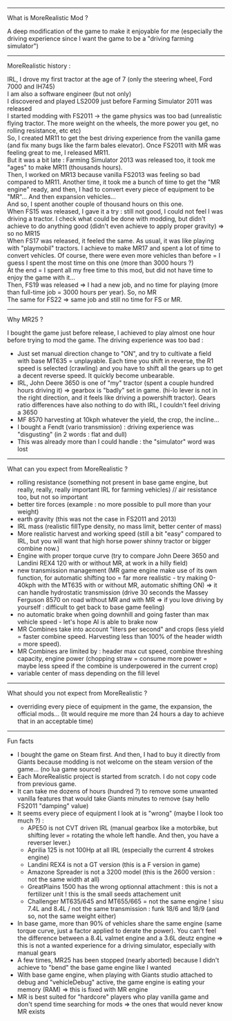 ---------------------------------------------
What is MoreRealistic Mod ?

A deep modification of the game to make it enjoyable for me (especially the driving experience since I want the game to be a "driving farming simulator") 

---------------------------------------------
MoreRealistic history :

IRL, I drove my first tractor at the age of 7 (only the steering wheel, Ford 7000 and IH745)  
I am also a software engineer (but not only)  
I discovered and played LS2009 just before Farming Simulator 2011 was released  
I started modding with FS2011 -> the game physics was too bad (unrealistic flying tractor. The more weight on the wheels, the more power you get, no rolling resistance, etc etc)  
So, I created MR11 to get the best driving experience from the vanilla game (and fix many bugs like the farm bales elevator). Once FS2011 with MR was feeling great to me, I released MR11.  
But it was a bit late : Farming Simulator 2013 was released too, it took me "ages" to make MR11 (thousands hours).  
Then, I worked on MR13 because vanilla FS2013 was feeling so bad compared to MR11. Another time, it took me a bunch of time to get the "MR engine" ready, and then, I had to convert every piece of equipment to be "MR"... And then expansion vehicles...  
And so, I spent another couple of thousand hours on this one.  
When FS15 was released, I gave it a try : still not good, I could not feel I was driving a tractor. I check what could be done with modding, but didn't achieve to do anything good (didn't even achieve to apply proper gravity) => so no MR15  
When FS17 was released, it feeled the same. As usual, it was like playing with "playmobil" tractors. I achieve to make MR17 and spent a lot of time to convert vehicles. Of course, there were even more vehicles than before = I guess I spent the most time on this one (more than 3000 hours ?)  
At the end = I spent all my free time to this mod, but did not have time to enjoy the game with it...  
Then, FS19 was released => I had a new job, and no time for playing (more than full-time job = 3000 hours per year). So, no MR  
The same for FS22 => same job and still no time for FS or MR.  

---------------------------------------------
Why MR25 ?

I bought the game just before release, I achieved to play almost one hour before trying to mod the game.
The driving experience was too bad :
* Just set manual direction change to "ON", and try to cultivate a field with base MT635 = unplayable. Each time you shift in reverse, the R1 speed is selected (crawling) and you have to shift all the gears up to get a decent reverse speed. It quickly become unbearable.
* IRL, John Deere 3650 is one of "my" tractor (spent a couple hundred hours driving it) => gearbox is "badly" set in game. (hi-lo lever is not in the right direction, and it feels like driving a powershift tractor). Gears ratio differences have also nothing to do with IRL, I couldn't feel driving a 3650
* MF 8570 harvesting at 10kph whatever the yield, the crop, the incline...
* I bought a Fendt (vario transmission) : driving experience was "disgusting" (in 2 words : flat and dull)
* This was already more than I could handle : the "simulator" word was lost

---------------------------------------------
What can you expect from MoreRealistic ?

* rolling resistance (something not present in base game engine, but really, really, really important IRL for farming vehicles) // air resistance too, but not so important
* better tire forces (example : no more possible to pull more than your weight)
* earth gravity (this was not the case in FS2011 and 2013)
* IRL mass (realistic fillType density, no mass limit, better center of mass)
* More realistic harvest and working speed (still a bit "easy" compared to IRL, but you will want that high horse power shinny tractor or bigger combine now.)
* Engine with proper torque curve (try to compare John Deere 3650 and Landini REX4 120 with or without MR, at work in a hilly field)
* new transmission management (MR game engine make use of its own function, for automatic shifting too = far more realistic - try making 0-40kph with the MT635 with or without MR, automatic shifting ON) => it can handle hydrostatic transmission (drive 30 seconds the Massey Ferguson 8570 on road without MR and with MR => if you love driving by yourself : difficult to get back to base game feeling)
* no automatic brake when going downhill and going faster than max vehicle speed - let's hope AI is able to brake now
* MR Combines take into account "liters per second" and crops (less yield = faster combine speed. Harvesting less than 100% of the header width = more speed).
* MR Combines are limited by : header max cut speed, combine threshing capacity, engine power (chopping straw = consume more power = maybe less speed if the combine is underpowered in the current crop)
* variable center of mass depending on the fill level

---------------------------------------------
What should you not expect from MoreRealistic ?

* overriding every piece of equipment in the game, the expansion, the official mods... (It would require me more than 24 hours a day to achieve that in an acceptable time)


---------------------------------------------
Fun facts
* I bought the game on Steam first. And then, I had to buy it directly from Giants because modding is not welcome on the steam version of the game... (no lua game source)
* Each MoreRealistic project is started from scratch. I do not copy code from previous game.
* It can take me dozens of hours (hundred ?) to remove some unwanted vanilla features that would take Giants minutes to remove (say hello FS2011 "damping" value)
* It seems every piece of equipment I look at is "wrong" (maybe I look too much ?) :
  * APE50 is not CVT driven IRL (manual gearbox like a motorbike, but shifting lever = rotating the whole left handle. And then, you have a reverser lever.)
  * Aprilia 125 is not 100Hp at all IRL (especially the current 4 strokes engine)
  * Landini REX4 is not a GT version (this is a F version in game)
  * Amazone Spreader is not a 3200 model (this is the 2600 version : not the same width at all)
  * GreatPlains 1500 has the wrong optionnal attachment : this is not a fertilizer unit ! this is the small seeds attachement unit
  * Challenger MT635/645 and MT655/665 = not the same engine ! sisu 7.4L and 8.4L / not the same transmission : funk 18/6 and 18/9 (and so, not the same weight either)
* In base game, more than 90% of vehicles share the same engine (same torque curve, just a factor applied to derate the power). You can't feel the difference between a 8.4L valmet engine and a 3.6L deutz engine => this is not a wanted experience for a driving simulator, especially with manual gears
* A few times, MR25 has been stopped (nearly aborted) because I didn't achieve to "bend" the base game engine like I wanted
* With base game engine, when playing with Giants studio attached to debug and "vehicleDebug" active, the game engine is eating your memory (RAM) => this is fixed with MR engine
* MR is best suited for "hardcore" players who play vanilla game and don't spend time searching for mods => the ones that would never know MR exists
